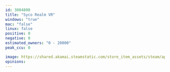 ```yaml
---
id: 3004800
title: "Syco Realm VR"
windows: "true"
mac: "false"
linux: false
positive: 0
negative: 0
estimated_owners: "0 - 20000"
peak_ccu: 0

image: https://shared.akamai.steamstatic.com/store_item_assets/steam/apps/3004800/header.jpg?t=1733016657
opinions:
---
```

